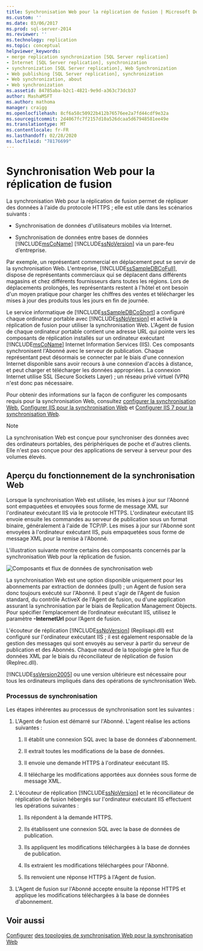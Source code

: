```yaml
---
title: Synchronisation Web pour la réplication de fusion | Microsoft Docs
ms.custom: ''
ms.date: 03/06/2017
ms.prod: sql-server-2014
ms.reviewer: ''
ms.technology: replication
ms.topic: conceptual
helpviewer_keywords:
- merge replication synchronization [SQL Server replication]
- Internet [SQL Server replication], synchronization
- synchronization [SQL Server replication], Web Synchronization
- Web publishing [SQL Server replication], synchronization
- Web synchronization, about
- Web synchronization
ms.assetid: 84785aba-b2c1-4821-9e9d-a363c73dcb37
author: MashaMSFT
ms.author: mathoma
manager: craigg
ms.openlocfilehash: 8cf6a58c50922b412b76576ee2a7fd44cdf9e32a
ms.sourcegitcommit: 2d4067fc7f2157d10a526dcaa5d67948581ee49e
ms.translationtype: MT
ms.contentlocale: fr-FR
ms.lasthandoff: 02/28/2020
ms.locfileid: "78176699"
---
```

# <a name="web-synchronization-for-merge-replication"></a>Synchronisation Web pour la réplication de fusion
  La synchronisation Web pour la réplication de fusion permet de répliquer des données à l'aide du protocole HTTPS ; elle est utile dans les scénarios suivants :

-   Synchronisation de données d'utilisateurs mobiles via Internet.

-   Synchronisation de données entre bases de données [!INCLUDE[msCoName](../../includes/msconame-md.md)] [!INCLUDE[ssNoVersion](../../includes/ssnoversion-md.md)] via un pare-feu d’entreprise.

 Par exemple, un représentant commercial en déplacement peut se servir de la synchronisation Web. L'entreprise, [!INCLUDE[ssSampleDBCoFull](../../includes/sssampledbcofull-md.md)], dispose de représentants commerciaux qui se déplacent dans différents magasins et chez différents fournisseurs dans toutes les régions. Lors de déplacements prolongés, les représentants restent à l'hôtel et ont besoin d'un moyen pratique pour charger les chiffres des ventes et télécharger les mises à jour des produits tous les jours en fin de journée.

 Le service informatique de [!INCLUDE[ssSampleDBCoShort](../../includes/sssampledbcoshort-md.md)] a configuré chaque ordinateur portable avec [!INCLUDE[ssNoVersion](../../includes/ssnoversion-md.md)] et activé la réplication de fusion pour utiliser la synchronisation Web. L'Agent de fusion de chaque ordinateur portable contient une adresse URL qui pointe vers les composants de réplication installés sur un ordinateur exécutant [!INCLUDE[msCoName](../../includes/msconame-md.md)] Internet Information Services (IIS). Ces composants synchronisent l'Abonné avec le serveur de publication. Chaque représentant peut désormais se connecter par le biais d'une connexion Internet disponible sans avoir recours à une connexion d'accès à distance, et peut charger et télécharger les données appropriées. La connexion Internet utilise SSL (Secure Sockets Layer) ; un réseau privé virtuel (VPN) n'est donc pas nécessaire.

 Pour obtenir des informations sur la façon de configurer les composants requis pour la synchronisation Web, consultez [configurer la synchronisation Web](configure-web-synchronization.md), [Configurer IIS pour la synchronisation Web](configure-iis-for-web-synchronization.md) et [Configurer IIS 7 pour la synchronisation Web](configure-iis-7-for-web-synchronization.md).

> [!NOTE]
>  La synchronisation Web est conçue pour synchroniser des données avec des ordinateurs portables, des périphériques de poche et d'autres clients. Elle n'est pas conçue pour des applications de serveur à serveur pour des volumes élevés.

## <a name="overview-of-how-web-synchronization-works"></a>Aperçu du fonctionnement de la synchronisation Web
 Lorsque la synchronisation Web est utilisée, les mises à jour sur l'Abonné sont empaquetées et envoyées sous forme de message XML sur l'ordinateur exécutant IIS via le protocole HTTPS. L'ordinateur exécutant IIS envoie ensuite les commandes au serveur de publication sous un format binaire, généralement à l'aide de TCP/IP. Les mises à jour sur l'Abonné sont envoyées à l'ordinateur exécutant IIS, puis empaquetées sous forme de message XML pour la remise à l'Abonné.

 L'illustration suivante montre certains des composants concernés par la synchronisation Web pour la réplication de fusion.

 ![Composants et flux de données de synchronisation web](media/web-sync01.gif "Composants et flux de données de synchronisation Web")

 La synchronisation Web est une option disponible uniquement pour les abonnements par extraction de données (pull) ; un Agent de fusion sera donc toujours exécuté sur l'Abonné. Il peut s'agir de l'Agent de fusion standard, du contrôle ActiveX de l'Agent de fusion, ou d'une application assurant la synchronisation par le biais de Replication Management Objects. Pour spécifier l’emplacement de l’ordinateur exécutant IIS, utilisez le paramètre **-InternetUrl** pour l’Agent de fusion.

 L'écouteur de réplication [!INCLUDE[ssNoVersion](../../includes/ssnoversion-md.md)] (Replisapi.dll) est configuré sur l'ordinateur exécutant IIS ; il est également responsable de la gestion des messages qui sont envoyés au serveur à partir du serveur de publication et des Abonnés. Chaque nœud de la topologie gère le flux de données XML par le biais du réconciliateur de réplication de fusion (Replrec.dll).

 [!INCLUDE[ssVersion2005](../../includes/ssversion2005-md.md)] ou une version ultérieure est nécessaire pour tous les ordinateurs impliqués dans des opérations de synchronisation Web.

### <a name="synchronization-process"></a>Processus de synchronisation
 Les étapes inhérentes au processus de synchronisation sont les suivantes :

1.  L'Agent de fusion est démarré sur l'Abonné. L'agent réalise les actions suivantes :

    1.  Il établit une connexion SQL avec la base de données d'abonnement.

    2.  Il extrait toutes les modifications de la base de données.

    3.  Il envoie une demande HTTPS à l'ordinateur exécutant IIS.

    4.  Il télécharge les modifications apportées aux données sous forme de message XML.

2.  L'écouteur de réplication [!INCLUDE[ssNoVersion](../../includes/ssnoversion-md.md)] et le réconciliateur de réplication de fusion hébergés sur l'ordinateur exécutant IIS effectuent les opérations suivantes :

    1.  Ils répondent à la demande HTTPS.

    2.  Ils établissent une connexion SQL avec la base de données de publication.

    3.  Ils appliquent les modifications téléchargées à la base de données de publication.

    4.  Ils extraient les modifications téléchargées pour l'Abonné.

    5.  Ils renvoient une réponse HTTPS à l'Agent de fusion.

3.  L'Agent de fusion sur l'Abonné accepte ensuite la réponse HTTPS et applique les modifications téléchargées à la base de données d'abonnement.

## <a name="see-also"></a>Voir aussi
 [Configurer](configure-web-synchronization.md) [des topologies de synchronisation Web pour la synchronisation Web](topologies-for-web-synchronization.md)


